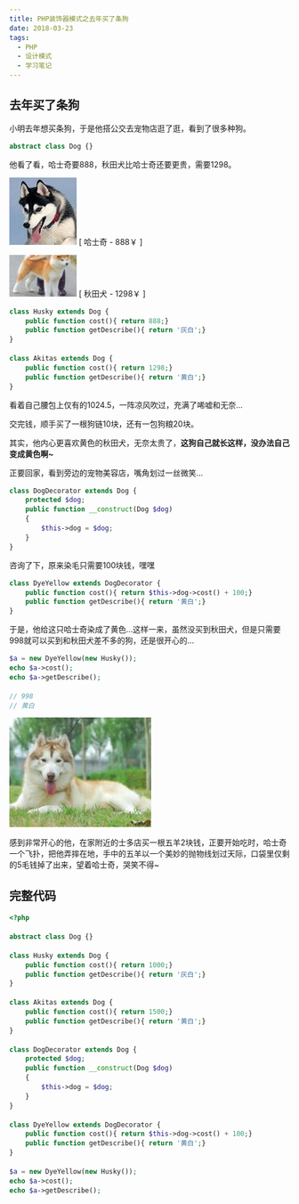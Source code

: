 ```yaml
---
title: PHP装饰器模式之去年买了条狗
date: 2018-03-23
tags: 
  - PHP 
  - 设计模式
  - 学习笔记
---
```


## 去年买了条狗

小明去年想买条狗，于是他搭公交去宠物店逛了逛，看到了很多种狗。

```php
abstract class Dog {}
```

他看了看，哈士奇要888，秋田犬比哈士奇还要更贵，需要1298。

![哈士奇](/images/Husky.jpg)
[ 哈士奇 - 888￥ ]

![秋田犬](/images/Akitas.jpg)
[ 秋田犬 - 1298￥ ]

```php
class Husky extends Dog {
    public function cost(){ return 888;}
    public function getDescribe(){ return '灰白';}
}

class Akitas extends Dog {
    public function cost(){ return 1298;}
    public function getDescribe(){ return '黄白';}
}
```

看着自己腰包上仅有的1024.5，一阵凉风吹过，充满了唏嘘和无奈...

交完钱，顺手买了一根狗链10块，还有一包狗粮20块。

其实，他内心更喜欢黄色的秋田犬，无奈太贵了，**这狗自己就长这样，没办法自己变成黄色啊~**

正要回家，看到旁边的宠物美容店，嘴角划过一丝微笑...

```php
class DogDecorator extends Dog {
    protected $dog;
    public function __construct(Dog $dog)
    {
        $this->dog = $dog;
    }
}
```
咨询了下，原来染毛只需要100块钱，嘿嘿

```php
class DyeYellow extends DogDecorator {
    public function cost(){ return $this->dog->cost() + 100;}
    public function getDescribe(){ return '黄白';}
}
```
于是，他给这只哈士奇染成了黄色...这样一来，虽然没买到秋田犬，但是只需要998就可以买到和秋田犬差不多的狗，还是很开心的...

```php
$a = new DyeYellow(new Husky());
echo $a->cost();
echo $a->getDescribe();

// 998
// 黄白
```
![](/images/yellowHusky-1.jpg)

感到非常开心的他，在家附近的士多店买一根五羊2块钱，正要开始吃时，哈士奇一个飞扑，把他弄摔在地，手中的五羊以一个美妙的抛物线划过天际，口袋里仅剩的5毛钱掉了出来，望着哈士奇，哭笑不得~

## 完整代码

```php
<?php

abstract class Dog {}

class Husky extends Dog {
    public function cost(){ return 1000;}
    public function getDescribe(){ return '灰白';}
}

class Akitas extends Dog {
    public function cost(){ return 1500;}
    public function getDescribe(){ return '黄白';}
}

class DogDecorator extends Dog {
    protected $dog;
    public function __construct(Dog $dog)
    {
        $this->dog = $dog;
    }
}

class DyeYellow extends DogDecorator {
    public function cost(){ return $this->dog->cost() + 100;}
    public function getDescribe(){ return '黄白';}
}

$a = new DyeYellow(new Husky());
echo $a->cost();
echo $a->getDescribe();

```